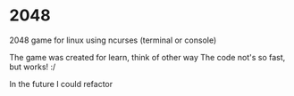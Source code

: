 2048
====

2048 game for linux using ncurses (terminal or console)

The game was created for learn, think of other way
The code not's so fast, but works! :/

In the future I could refactor
